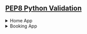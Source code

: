 ## [PEP8 Python Validation](http://pep8online.com/)

<details>
<summary>Home App</summary>

Python Files  | PEP8 result
------------- | -------------
admin.py      | ![home settings.py file](documentation/readme/testing/pep-8/home-admin.PNG)
models.py     | ![home urls.py file](documentation/readme/testing/pep-8/home-models.PNG)
views.py      | ![home views.py file](documentation/readme/testing/pep-8/home-views.PNG)
forms.py      | ![home forms.py file](documentation/readme/testing/pep-8/home-forms.PNG)

</details>

<details>
<summary>Booking App</summary>

Python Files  | PEP8 result
------------- | -------------
admin.py      | ![booking admin.py](documentation/readme/testing/pep-8/booking-admin.PNG)
views.py      | ![booking views.py](documentation/readme/testing/pep-8/booking-views.PNG)
forms.py      | ![booking forms.py](documentation/readme/testing/pep-8/booking-forms.PNG)
models.py     | ![booking models.py](documentation/readme/testing/pep-8/booking-models.PNG)

</details>
